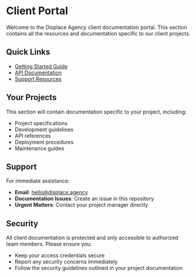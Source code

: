 # Client Portal

Welcome to the Displace Agency client documentation portal. This section contains all the resources and documentation specific to our client projects.

## Quick Links

- [Getting Started Guide](getting-started.md)
- [API Documentation](api-documentation.md)
- [Support Resources](#support)

## Your Projects

This section will contain documentation specific to your project, including:

- Project specifications
- Development guidelines
- API references
- Deployment procedures
- Maintenance guides

## Support

For immediate assistance:
- **Email**: hello@displace.agency
- **Documentation Issues**: Create an issue in this repository
- **Urgent Matters**: Contact your project manager directly

## Security

All client documentation is protected and only accessible to authorized team members. Please ensure you:
- Keep your access credentials secure
- Report any security concerns immediately
- Follow the security guidelines outlined in your project documentation